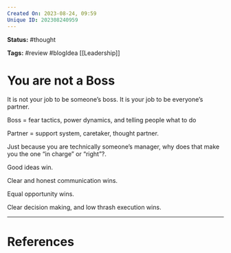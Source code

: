 ```yaml
---
Created On: 2023-08-24, 09:59
Unique ID: 202308240959
---
```

**Status:** #thought 

**Tags:** #review #blogIdea [[Leadership]]

# You are not a Boss

It is not your job to be someone’s boss. It is your job to be everyone’s partner.

Boss = fear tactics, power dynamics, and telling people what to do

Partner = support system, caretaker, thought partner.

Just because you are technically someone’s manager, why does that make you the one “in charge” or “right”?.

Good ideas win.

Clear and honest communication wins.

Equal opportunity wins.

Clear decision making, and low thrash execution wins.

---
# References
